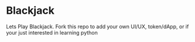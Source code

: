 # Blackjack
Lets Play Blackjack. Fork this repo to add your own UI/UX, token/dApp, or if your just interested in learning python 
